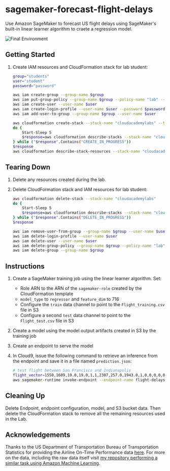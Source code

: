 # sagemaker-forecast-flight-delays

Use Amazon SageMaker to forecast US flight delays using SageMaker's built-in linear learner algorithm to craete a regression model.

![Final Environment](https://user-images.githubusercontent.com/3911650/56763994-ea7b9600-6760-11e9-9c8a-59fd2f90d2c9.png)

## Getting Started

1. Create IAM resources and CloudFormation stack for lab student:

    ```sh
    group="students"
    user="student"
    password="password"

    aws iam create-group --group-name $group
    aws iam put-group-policy --group-name $group --policy-name "lab" --policy-document file://./infrastructure/policy.json
    aws iam create-user --user-name $user
    aws iam create-login-profile --user-name $user --password $password
    aws iam add-user-to-group --group-name $group --user-name $user

    aws cloudformation create-stack --stack-name "cloudacademylabs" --template-body file://.//infrastructure/cloudformation.yaml --capabilities "CAPABILITY_IAM" --on-failure "DO_NOTHING"
    do {
        Start-Sleep 5
        $response=aws cloudformation describe-stacks --stack-name "cloudacademylabs"
    } while ("$response".Contains("CREATE_IN_PROGRESS"))
    $response
    aws cloudformation describe-stack-resources --stack-name "cloudacademylabs"
    ```

## Tearing Down

1. Delete any resources created during the lab.

2. Delete CloudFormation stack and IAM resources for lab student:

    ```sh
    aws cloudformation delete-stack --stack-name "cloudacademylabs"
    do {
        Start-Sleep 5
        $response=aws cloudformation describe-stacks --stack-name "cloudacademylabs"
    } while ("$response".Contains("DELETE_IN_PROGRESS"))
    $response

    aws iam remove-user-from-group --group-name $group --user-name $user
    aws iam delete-login-profile --user-name $user
    aws iam delete-user --user-name $user
    aws iam delete-group-policy --group-name $group --policy-name "lab"
    aws iam delete-group --group-name $group
    ```

## Instructions

1. Create a SageMaker training job using the linear learner algorithm. Set:
    - Role ARN to the ARN of the `sagemaker-role` created by the CloudFormation template
    - `model_type` to `regressor` and `feature_dim` to 716
    - Configure the `train` data channel to point to the `Flight_training.csv` file in S3
    - Configure a second `test` data channel to point to the `Flight_test.csv` file in S3
1. Create a model using the model output artifacts created in S3 by the training job
1. Create an endpoint to serve the model
1. In Cloud9, issue the following command to retrieve an inference from the endpoint and save it in a file named `prediction.json`:

    ```sh
    # test flight between San Francisco and Indianapolis
    flight_vector=1550,1609,19.0,19.0,1,1,2307,257.0,1943.0,1,0,0,0,0,0,0,0,1,0,0,0,0,0,0,0,0,0,0,0,0,0,0,1,0,0,0,0,0,0,0,0,0,0,0,0,0,0,0,0,0,0,0,0,0,0,0,0,0,0,1,0,0,0,0,0,0,0,0,0,0,0,0,1,0,0,0,0,0,0,0,0,0,0,0,0,0,0,0,0,0,0,0,0,0,0,0,0,0,0,0,0,0,0,0,0,0,0,0,0,0,0,0,0,0,0,0,0,0,0,0,0,0,0,0,0,0,0,0,0,0,0,0,0,0,0,0,0,0,0,0,0,0,0,0,0,0,0,0,0,0,0,0,0,0,0,0,0,0,0,0,0,0,0,0,0,0,0,0,0,0,0,0,0,0,0,0,0,0,0,0,0,0,0,0,0,0,0,0,0,0,0,0,0,0,0,0,0,0,0,0,0,0,0,0,0,0,0,0,0,0,0,0,0,0,0,0,0,0,0,0,0,0,0,0,0,0,0,0,0,0,0,0,0,0,0,0,0,0,0,0,0,0,0,0,0,0,0,0,0,0,0,0,0,0,0,0,0,0,0,0,0,0,0,0,0,0,0,0,0,0,0,0,0,0,0,0,0,0,0,0,0,0,0,0,0,0,0,0,0,0,0,0,0,0,0,0,0,0,0,0,0,0,0,0,0,0,0,0,0,0,0,0,0,0,0,0,0,0,0,0,0,0,0,0,0,0,0,0,0,0,0,0,0,0,0,0,0,0,0,0,0,1,0,0,0,0,0,0,0,0,0,0,0,0,0,0,0,0,0,0,0,0,0,0,0,0,0,0,0,0,0,0,0,0,0,0,0,0,0,0,0,0,0,0,0,0,0,0,0,0,0,0,0,0,0,0,0,0,0,1,0,0,0,0,0,0,0,0,0,0,0,0,0,0,0,0,0,0,0,0,0,0,0,0,0,0,0,0,0,0,0,0,0,0,0,0,0,0,0,0,0,0,0,0,0,0,0,0,0,0,0,0,0,0,0,0,0,0,0,0,0,0,0,0,0,0,0,0,0,0,0,0,0,0,0,0,0,0,0,0,0,0,0,0,0,0,0,0,0,0,0,0,0,0,0,0,0,0,0,0,0,0,0,0,0,0,0,0,0,0,0,0,0,0,0,0,0,0,0,0,0,0,0,0,0,0,0,0,0,0,0,0,0,0,0,0,0,0,0,0,0,0,0,0,1,0,0,0,0,0,0,0,0,0,0,0,0,0,0,0,0,0,0,0,0,0,0,0,0,0,0,0,0,0,0,0,0,0,0,0,0,0,0,0,0,0,0,0,0,0,0,0,0,0,0,0,0,0,0,0,0,0,0,0,0,0,0,0,0,0,0,0,0,0,0,0,0,0,0,0,0,0,0,0,0,0,0,0,0,0,0,0,0,0,0,0,0,0,0,0,0,0,0,0,0,0,0,0,0,0,0,0,0,0,0,0,0,0,0,0,0,0,0,0,0,0,0,0,0,0,0,0,0,0,0,0,0,0,0,0,0,0,0,0,0,0,0,0,0,0,0,0,0,0,0,0,0,0,0,0,0,0,0,0,0,0,0,0,0,0,0,0,0,0,0,0
    aws sagemaker-runtime invoke-endpoint --endpoint-name flight-delays --content-type 'text/csv' --body $flight_vector prediction.json
    ```

## Cleaning Up

Delete Endpoint, endpoint configuration, model, and S3 bucket data. Then delete the CloudFormation stack to remove all the remaining resources used in the Lab.

## Acknowledgements

Thanks to the US Department of Transportation Bureau of Transportation Statistics for providing the Airline On-Time Performance data [here](https://www.transtats.bts.gov/Tables.asp?DB_ID=120&DB_Name=Airline%20OnTime%20Performance%20Data&DB_Short_Name=On-Time). For more on the data, including the raw data itself visit [my repository performing a similar task using Amazon Machine Learning](https://github.com/lrakai/aws-ml-regression/tree/master/data).